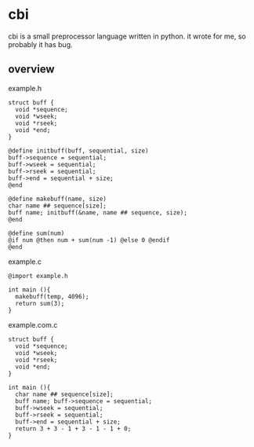 
# cbi

cbi is a small preprocessor language written in python.
it wrote for me, so probably it has bug.

## overview

example.h
```
struct buff {
  void *sequence;
  void *wseek;
  void *rseek;
  void *end;
}

@define initbuff(buff, sequential, size)
buff->sequence = sequential;
buff->wseek = sequential;
buff->rseek = sequential;
buff->end = sequential + size;
@end

@define makebuff(name, size)
char name ## sequence[size];
buff name; initbuff(&name, name ## sequence, size);
@end

@define sum(num)
@if num @then num + sum(num -1) @else 0 @endif
@end
```

example.c
```	
@import example.h

int main (){
  makebuff(temp, 4096);
  return sum(3);
}
```
example.com.c
```
struct buff {
  void *sequence;
  void *wseek;
  void *rseek;
  void *end;
}

int main (){
  char name ## sequence[size];
  buff name; buff->sequence = sequential;
  buff->wseek = sequential;
  buff->rseek = sequential;
  buff->end = sequential + size;
  return 3 + 3 - 1 + 3 - 1 - 1 + 0;
}
```
